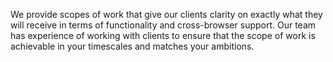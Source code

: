 We provide scopes of work that give our clients clarity on exactly what they will receive in terms of functionality and cross-browser support. Our team has experience of working with clients to ensure that the scope of work is achievable in your timescales and matches your ambitions.
